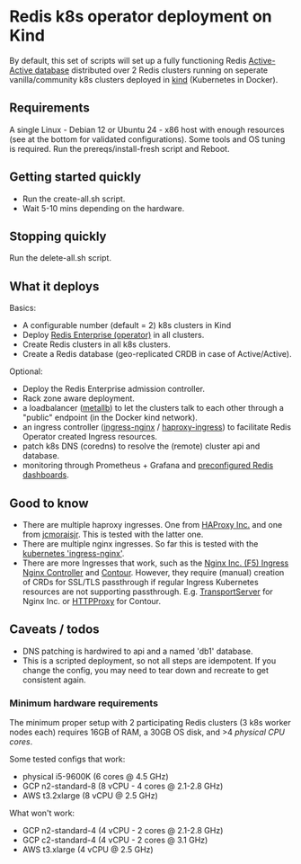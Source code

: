 # Redis k8s operator deployment on Kind

By default, this set of scripts will set up a fully functioning Redis [Active-Active database](https://redis.io/active-active/) distributed over 2 Redis clusters running on seperate vanilla/community k8s clusters deployed in [kind](https://kind.sigs.k8s.io/) (Kubernetes in Docker).

## Requirements

A single Linux - Debian 12 or Ubuntu 24 - x86 host with enough resources (see at the bottom for validated configurations).
Some tools and OS tuning is required. Run the prereqs/install-fresh script and Reboot.

## Getting started quickly

- Run the create-all.sh script.
- Wait 5-10 mins depending on the hardware.

## Stopping quickly 

Run the delete-all.sh script.

## What it deploys

Basics:

- A configurable number (default = 2) k8s clusters in Kind
- Deploy [Redis Enterprise (operator)](https://redis.io/docs/latest/operate/kubernetes/architecture/operator/) in all clusters.
- Create Redis clusters in all k8s clusters. 
- Create a Redis database (geo-replicated CRDB in case of Active/Active).

Optional: 
- Deploy the Redis Enterprise admission controller.
- Rack zone aware deployment.
- a loadbalancer ([metallb](https://metallb.universe.tf/)) to let the clusters talk to each other through a "public" endpoint (in the Docker kind network).
- an ingress controller ([ingress-nginx](https://github.com/kubernetes/ingress-nginx) / [haproxy-ingress](https://github.com/jcmoraisjr/haproxy-ingress)) to facilitate Redis Operator created Ingress resources.
- patch k8s DNS (coredns) to resolve the (remote) cluster api and database.
- monitoring through Prometheus + Grafana and [preconfigured Redis dashboards](https://github.com/redis-field-engineering/redis-enterprise-observability/tree/main/grafana).

## Good to know

- There are multiple haproxy ingresses. One from [HAProxy Inc.](https://github.com/haproxytech/kubernetes-ingress) and one from [jcmoraisjr](https://github.com/jcmoraisjr/haproxy-ingress). This is tested with the latter one.
- There are multiple nginx ingresses. So far this is tested with the [kubernetes 'ingress-nginx'](https://github.com/kubernetes/ingress-nginx). 
- There are more Ingresses that work, such as the [Nginx Inc. (F5) Ingress Nginx Controller](https://docs.nginx.com/nginx-ingress-controller/overview/design/) and [Contour](https://projectcontour.io/). However, they require (manual) creation of CRDs for SSL/TLS passthrough if regular Ingress Kubernetes resources are not supporting passthrough. E.g. [TransportServer](https://docs.nginx.com/nginx-ingress-controller/configuration/transportserver-resource/) for Nginx Inc. or [HTTPProxy](https://projectcontour.io/docs/1.30/config/api/) for Contour.

## Caveats / todos

- DNS patching is hardwired to api and a named 'db1' database. 
- This is a scripted deployment, so not all steps are idempotent. If you change the config, you may need to tear down and recreate to get consistent again.

### Minimum hardware requirements

The minimum proper setup with 2 participating Redis clusters (3 k8s worker nodes each) requires 16GB of RAM, a 30GB OS disk, and >4 *physical CPU cores*.

Some tested configs that work:
- physical i5-9600K (6 cores @ 4.5 GHz)
- GCP n2-standard-8 (8 vCPU - 4 cores @ 2.1-2.8 GHz)
- AWS t3.2xlarge (8 vCPU @ 2.5 GHz)

What won't work:
- GCP n2-standard-4 (4 vCPU - 2 cores @ 2.1-2.8 GHz)
- GCP c2-standard-4 (4 vCPU - 2 cores @ 3.1 GHz)
- AWS t3.xlarge (4 vCPU @ 2.5 GHz)